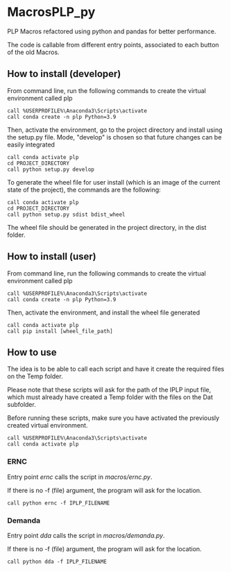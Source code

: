 # MacrosPLP_py

PLP Macros refactored using python and pandas for better performance.

The code is callable from different entry points, associated to each button of the old Macros.

## How to install (developer)

From command line, run the following commands to create the virtual environment called plp

```
call %USERPROFILE%\Anaconda3\Scripts\activate
call conda create -n plp Python=3.9
```

Then, activate the environment, go to the project directory and install using the setup.py file. Mode, "develop" is chosen so that future changes can be easily integrated

```
call conda activate plp
cd PROJECT_DIRECTORY
call python setup.py develop
```

To generate the wheel file for user install (which is an image of the current state of the project), the commands are the following:

```
call conda activate plp
cd PROJECT_DIRECTORY
call python setup.py sdist bdist_wheel
```

The wheel file should be generated in the project directory, in the dist folder.

## How to install (user)

From command line, run the following commands to create the virtual environment called plp

```
call %USERPROFILE%\Anaconda3\Scripts\activate
call conda create -n plp Python=3.9
```

Then, activate the environment, and install the wheel file generated

```
call conda activate plp
call pip install [wheel_file_path]
```

## How to use

The idea is to be able to call each script and have it create the required files on the Temp folder.

Please note that these scripts will ask for the path of the IPLP input file, which must already have created a Temp folder with the files on the Dat subfolder.

Before running these scripts, make sure you have activated the previously created virtual environment.

```
call %USERPROFILE%\Anaconda3\Scripts\activate
call conda activate plp
```

### ERNC

Entry point _ernc_ calls the script in _macros/ernc.py_.

If there is no -f (file) argument, the program will ask for the location.

```
call python ernc -f IPLP_FILENAME
```

### Demanda

Entry point _dda_ calls the script in _macros/demanda.py_.

If there is no -f (file) argument, the program will ask for the location.

```
call python dda -f IPLP_FILENAME
```